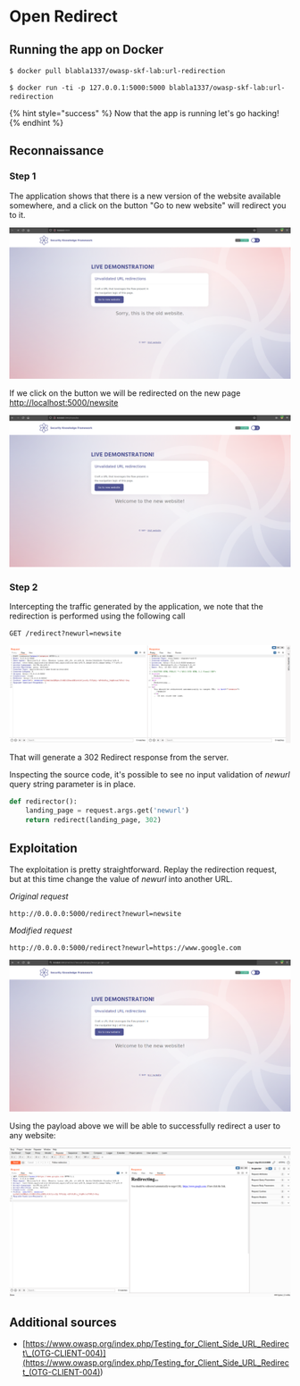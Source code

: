 # Open Redirect

## Running the app on Docker

```
$ docker pull blabla1337/owasp-skf-lab:url-redirection
```

```
$ docker run -ti -p 127.0.0.1:5000:5000 blabla1337/owasp-skf-lab:url-redirection
```

{% hint style="success" %}
Now that the app is running let's go hacking!
{% endhint %}

## Reconnaissance

### Step 1

The application shows that there is a new version of the website available somewhere, and a click on the button "Go to new website" will redirect you to it.

![](https://raw.githubusercontent.com/blabla1337/skf-labs/master/.gitbook/assets/python/Url-Redirection/1.png)

If we click on the button we will be redirected on the new page [http://localhost:5000/newsite](http://localhost:5000/newsite)

![](https://raw.githubusercontent.com/blabla1337/skf-labs/master/.gitbook/assets/python/Url-Redirection/2.png)

### Step 2

Intercepting the traffic generated by the application, we note that the redirection is performed using the following call

```
GET /redirect?newurl=newsite
```

![](https://raw.githubusercontent.com/blabla1337/skf-labs/master/.gitbook/assets/python/Url-Redirection/3.png)

That will generate a 302 Redirect response from the server.

Inspecting the source code, it's possible to see no input validation of _newurl_ query string parameter is in place.

```python
def redirector():
    landing_page = request.args.get('newurl')
    return redirect(landing_page, 302)
```

## Exploitation

The exploitation is pretty straightforward. Replay the redirection request, but at this time change the value of _newurl_ into another URL.

_Original request_

```
http://0.0.0.0:5000/redirect?newurl=newsite
```

_Modified request_

```
http://0.0.0.0:5000/redirect?newurl=https://www.google.com
```

![](https://raw.githubusercontent.com/blabla1337/skf-labs/master/.gitbook/assets/python/Url-Redirection/4.png)

Using the payload above we will be able to successfully redirect a user to any website:

![](https://raw.githubusercontent.com/blabla1337/skf-labs/master/.gitbook/assets/python/Url-Redirection/5.png)

## Additional sources

- [https://www.owasp.org/index.php/Testing_for_Client_Side_URL_Redirect\_(OTG-CLIENT-004)](<https://www.owasp.org/index.php/Testing_for_Client_Side_URL_Redirect_(OTG-CLIENT-004)>)
